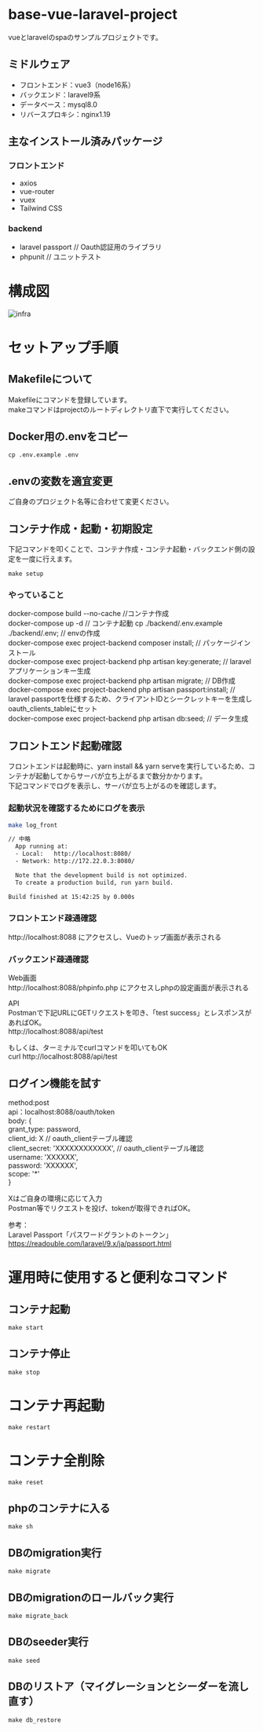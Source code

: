 # base-vue-laravel-project
vueとlaravelのspaのサンプルプロジェクトです。

## ミドルウェア
- フロントエンド：vue3（node16系）
- バックエンド：laravel9系
- データベース：mysql8.0
- リバースプロキシ：nginx1.19

## 主なインストール済みパッケージ
### フロントエンド
- axios
- vue-router
- vuex
- Tailwind CSS

### backend
- laravel passport // Oauth認証用のライブラリ
- phpunit // ユニットテスト

# 構成図
![infra](https://user-images.githubusercontent.com/58471852/204072996-a58ef6f6-7b2e-48bb-86c0-d06ab5919bbf.png)

# セットアップ手順
## Makefileについて
Makefileにコマンドを登録しています。  
makeコマンドはprojectのルートディレクトリ直下で実行してください。  

## Docker用の.envをコピー
```
cp .env.example .env
```

## .envの変数を適宜変更
ご自身のプロジェクト名等に合わせて変更ください。


## コンテナ作成・起動・初期設定
下記コマンドを叩くことで、コンテナ作成・コンテナ起動・バックエンド側の設定を一度に行えます。
```
make setup
```
### やっていること  
docker-compose build --no-cache //コンテナ作成  
docker-compose up -d // コンテナ起動
cp ./backend/.env.example ./backend/.env; // envの作成  
docker-compose exec project-backend  composer install; // パッケージインストール  
docker-compose exec project-backend  php artisan key:generate; // laravel アプリケーションキー生成  
docker-compose exec project-backend  php artisan migrate; // DB作成  
docker-compose exec project-backend  php artisan passport:install; // laravel passportを仕様するため、クライアントIDとシークレットキーを生成しoauth_clients_tableにセット  
docker-compose exec project-backend  php artisan db:seed; // データ生成  


## フロントエンド起動確認  
フロントエンドは起動時に、yarn install && yarn serveを実行しているため、コンテナが起動してからサーバが立ち上がるまで数分かかります。  
下記コマンドでログを表示し、サーバが立ち上がるのを確認します。  
  
### 起動状況を確認するためにログを表示
```bash
make log_front

// 中略
  App running at:
  - Local:   http://localhost:8080/ 
  - Network: http://172.22.0.3:8080/

  Note that the development build is not optimized.
  To create a production build, run yarn build.

Build finished at 15:42:25 by 0.000s

```
### フロントエンド疎通確認
http://localhost:8088 にアクセスし、Vueのトップ画面が表示される  

  
### バックエンド疎通確認  
Web画面  
http://localhost:8088/phpinfo.php にアクセスしphpの設定画面が表示される  
  
API  
Postmanで下記URLにGETリクエストを叩き、「test success」とレスポンスがあればOK。  
http://localhost:8088/api/test  
  
もしくは、ターミナルでcurlコマンドを叩いてもOK  
curl http://localhost:8088/api/test  
  
## ログイン機能を試す
method:post  
api：localhost:8088/oauth/token  
body: {  
  grant_type: password,  
  client_id: X // oauth_clientテーブル確認  
  client_secret: 'XXXXXXXXXXXX', // oauth_clientテーブル確認  
  username: 'XXXXXX',  
  password: 'XXXXXX',  
  scope: '*'  
}  
  
  
Xはご自身の環境に応じて入力  
Postman等でリクエストを投げ、tokenが取得できればOK。  
  
参考：  
Laravel Passport「パスワードグラントのトークン」  
https://readouble.com/laravel/9.x/ja/passport.html  
  
  
# 運用時に使用すると便利なコマンド
## コンテナ起動
```
make start
```
  
## コンテナ停止
```
make stop
```
  
# コンテナ再起動
```
make restart
```
  
# コンテナ全削除
```
make reset
```
  
## phpのコンテナに入る
```
make sh
```
  
## DBのmigration実行
```
make migrate
```
  
## DBのmigrationのロールバック実行
```
make migrate_back
```
  
## DBのseeder実行
```
make seed
```
  
## DBのリストア（マイグレーションとシーダーを流し直す）
```
make db_restore
```
